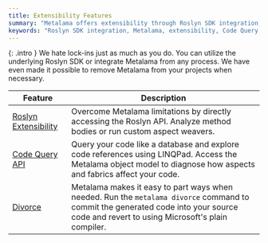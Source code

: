 ```yaml
---
title: Extensibility Features
summary: "Metalama offers extensibility through Roslyn SDK integration, a Code Query API, and easy removal via the \"divorce\" feature."
keywords: "Roslyn SDK integration, Metalama, extensibility, Code Query API, custom aspect weavers, code references, LINQPad, divorce feature"
---
```


{: .intro }
We hate lock-ins just as much as you do. You can utilize the underlying Roslyn SDK or integrate Metalama from any process. We have even made it possible to remove Metalama from your projects when necessary.

| Feature | Description |
|----------|----------|
| [Roslyn Extensibility](roslyn) | Overcome Metalama limitations by directly accessing the Roslyn API. Analyze method bodies or run custom aspect weavers. |
| [Code Query API](code-query) | Query your code like a database and explore code references using LINQPad. Access the Metalama object model to diagnose how aspects and fabrics affect your code. |
| [Divorce](divorce) | Metalama makes it easy to part ways when needed. Run the `metalama divorce` command to commit the generated code into your source code and revert to using Microsoft's plain compiler. |
